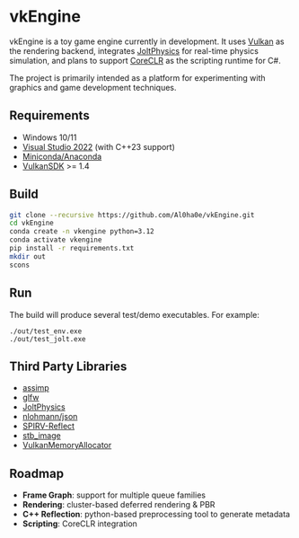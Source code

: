 # vkEngine 
vkEngine is a toy game engine currently in development. 
It uses [Vulkan](https://www.lunarg.com/vulkan-sdk/) as the rendering backend, integrates [JoltPhysics](https://github.com/jrouwe/JoltPhysics) for real-time physics simulation, and plans to support [CoreCLR](https://github.com/dotnet/runtime) as the scripting runtime for C#. 

The project is primarily intended as a platform for experimenting with graphics and game development techniques. 

## Requirements 

- Windows 10/11 
- [Visual Studio 2022](https://visualstudio.microsoft.com/) (with C++23 support)  
- [Miniconda/Anaconda](https://docs.conda.io/) 
- [VulkanSDK](https://www.lunarg.com/vulkan-sdk/) >= 1.4 

## Build

``` bash
git clone --recursive https://github.com/Al0ha0e/vkEngine.git
cd vkEngine
conda create -n vkengine python=3.12
conda activate vkengine
pip install -r requirements.txt
mkdir out
scons
```

## Run

The build will produce several test/demo executables. For example:

```
./out/test_env.exe
./out/test_jolt.exe
```

## Third Party Libraries 

- [assimp](https://github.com/assimp/assimp) 
- [glfw](https://github.com/glfw/glfw) 
- [JoltPhysics](https://github.com/jrouwe/JoltPhysics) 
- [nlohmann/json](https://github.com/nlohmann/json) 
- [SPIRV-Reflect](https://github.com/KhronosGroup/SPIRV-Reflect) 
- [stb_image](https://github.com/nothings/stb) 
- [VulkanMemoryAllocator](https://github.com/GPUOpen-LibrariesAndSDKs/VulkanMemoryAllocator)


## Roadmap 

- **Frame Graph**: support for multiple queue families 
- **Rendering**: cluster-based deferred rendering & PBR 
- **C++ Reflection**: python-based preprocessing tool to generate metadata 
- **Scripting**: CoreCLR integration